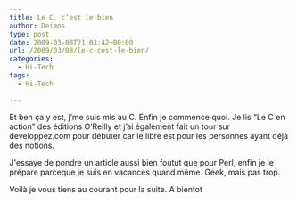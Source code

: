 ```yaml
---
title: Le C, c’est le bien
author: Deimos
type: post
date: 2009-03-08T21:03:42+00:00
url: /2009/03/08/le-c-cest-le-bien/
categories:
  - Hi-Tech
tags:
  - Hi-Tech

---
```


Et ben ça y est, j’me suis mis au C. Enfin je commence quoi. Je lis “Le C en action” des éditions O’Reilly et j’ai également fait un tour sur developpez.com pour débuter car le libre est pour les personnes ayant déjà des notions.

J'essaye de pondre un article aussi bien foutut que pour Perl, enfin je le prépare parceque je suis en vacances quand même. Geek, mais pas trop.

Voilà je vous tiens au courant pour la suite. A bientot
